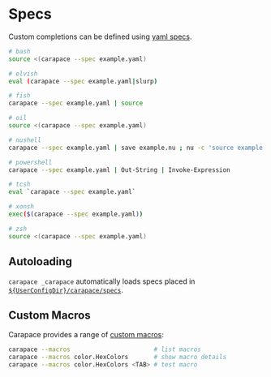 # Specs

Custom completions can be defined using [yaml specs](https://github.com/rsteube/carapace-spec).

```sh
# bash
source <(carapace --spec example.yaml) 

# elvish
eval (carapace --spec example.yaml|slurp)

# fish
carapace --spec example.yaml | source 

# oil
source <(carapace --spec example.yaml) 

# nushell
carapace --spec example.yaml | save example.nu ; nu -c 'source example.nu' 

# powershell
carapace --spec example.yaml | Out-String | Invoke-Expression 

# tcsh
eval `carapace --spec example.yaml` 

# xonsh
exec($(carapace --spec example.yaml)) 

# zsh
source <(carapace --spec example.yaml) 
```

## Autoloading

`carapace _carapace` automatically loads specs placed in [`${UserConfigDir}/carapace/specs`](https://pkg.go.dev/os#UserConfigDir).

## Custom Macros

Carapace provides a range of [custom macros](./specs/macros.md):

```sh
carapace --macros                       # list macros
carapace --macros color.HexColors       # show macro details
carapace --macros color.HexColors <TAB> # test macro
```
